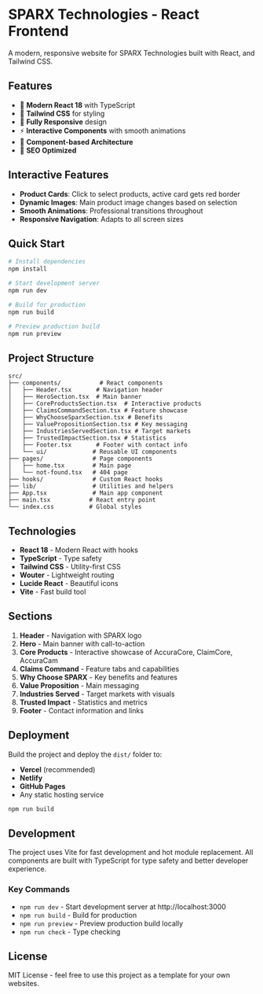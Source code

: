 # SPARX Technologies - React Frontend

A modern, responsive website for SPARX Technologies built with React, and Tailwind CSS.

## Features

- 🚀 **Modern React 18** with TypeScript
- 🎨 **Tailwind CSS** for styling
- 📱 **Fully Responsive** design
- ⚡ **Interactive Components** with smooth animations
- 🔧 **Component-based Architecture**
- 🎯 **SEO Optimized**

## Interactive Features

- **Product Cards**: Click to select products, active card gets red border
- **Dynamic Images**: Main product image changes based on selection
- **Smooth Animations**: Professional transitions throughout
- **Responsive Navigation**: Adapts to all screen sizes

## Quick Start

```bash
# Install dependencies
npm install

# Start development server
npm run dev

# Build for production
npm run build

# Preview production build
npm run preview
```

## Project Structure

```
src/
├── components/           # React components
│   ├── Header.tsx       # Navigation header
│   ├── HeroSection.tsx  # Main banner
│   ├── CoreProductsSection.tsx  # Interactive products
│   ├── ClaimsCommandSection.tsx # Feature showcase
│   ├── WhyChooseSparxSection.tsx # Benefits
│   ├── ValuePropositionSection.tsx # Key messaging
│   ├── IndustriesServedSection.tsx # Target markets
│   ├── TrustedImpactSection.tsx # Statistics
│   ├── Footer.tsx       # Footer with contact info
│   └── ui/             # Reusable UI components
├── pages/              # Page components
│   ├── home.tsx        # Main page
│   └── not-found.tsx   # 404 page
├── hooks/              # Custom React hooks
├── lib/                # Utilities and helpers
├── App.tsx             # Main app component
├── main.tsx           # React entry point
└── index.css          # Global styles
```

## Technologies

- **React 18** - Modern React with hooks
- **TypeScript** - Type safety
- **Tailwind CSS** - Utility-first CSS
- **Wouter** - Lightweight routing
- **Lucide React** - Beautiful icons
- **Vite** - Fast build tool

## Sections

1. **Header** - Navigation with SPARX logo
2. **Hero** - Main banner with call-to-action
3. **Core Products** - Interactive showcase of AccuraCore, ClaimCore, AccuraCam
4. **Claims Command** - Feature tabs and capabilities
5. **Why Choose SPARX** - Key benefits and features
6. **Value Proposition** - Main messaging
7. **Industries Served** - Target markets with visuals
8. **Trusted Impact** - Statistics and metrics
9. **Footer** - Contact information and links

## Deployment

Build the project and deploy the `dist/` folder to:

- **Vercel** (recommended)
- **Netlify**
- **GitHub Pages**
- Any static hosting service

```bash
npm run build
```

## Development

The project uses Vite for fast development and hot module replacement. All components are built with TypeScript for type safety and better developer experience.

### Key Commands

- `npm run dev` - Start development server at http://localhost:3000
- `npm run build` - Build for production
- `npm run preview` - Preview production build locally
- `npm run check` - Type checking

## License

MIT License - feel free to use this project as a template for your own websites.

